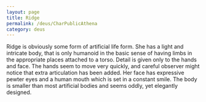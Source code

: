 ```yaml
---
layout: page
title: Ridge
permalink: /deus/CharPublicAthena
category: deus
---
```

Ridge is obviously some form of artificial life form. She has a light and intricate body, that is only humanoid in the basic sense of having limbs in the appropriate places attached to a torso. Detail is given only to the hands and face. The hands seem to move very quickly, and careful observer might notice that extra articulation has been added. Her face has expressive pewter eyes and a human mouth which is set in a constant smile. The body is smaller than most artificial bodies and seems oddly, yet elegantly designed.
